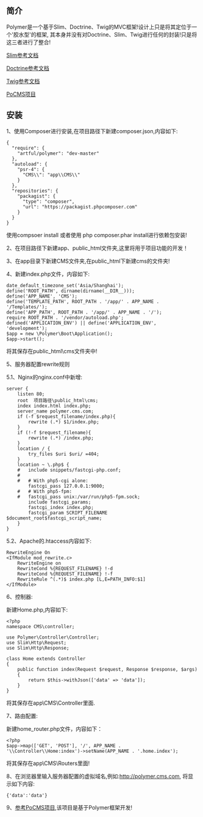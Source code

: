 ## 简介

Polymer是一个基于Slim、Doctrine、Twig的MVC框架!设计上只是将其定位于一个'胶水型'的框架,
其本身并没有对Doctrine、Slim、Twig进行任何的封装!只是将这三者进行了整合!

[Slim参考文档](https://www.slimframework.com/docs/)

[Doctrine参考文档](http://docs.doctrine-project.org/projects/doctrine-orm/en/latest/)

[Twig参考文档](https://twig.sensiolabs.org/doc/2.x/)

[PoCMS项目](https://github.com/macrofengye/PoCMS)

## 安装

1、使用Composer进行安装,在项目路径下新建composer.json,内容如下:

    {
      "require": {
        "artful/polymer": "dev-master"
      },
      "autoload": {
        "psr-4": {
          "CMS\\": "app\\CMS\\"
        }
      },
      "repositories": {
        "packagist": {
          "type": "composer",
          "url": "https://packagist.phpcomposer.com"
        }
      }
    }

使用compsoer install 或者使用 php composer.phar install进行依赖包安装!

2、在项目路径下新建app、public_html文件夹,这里将用于项目功能的开发！

3、在app目录下新建CMS文件夹,在public_html下新建cms的文件夹!

4、新建index.php文件，内容如下:

    date_default_timezone_set('Asia/Shanghai');
    define('ROOT_PATH', dirname(dirname(__DIR__)));
    define('APP_NAME', 'CMS');
    define('TEMPLATE_PATH', ROOT_PATH . '/app/' . APP_NAME . '/Templates/');
    define('APP_PATH', ROOT_PATH . '/app/' . APP_NAME . '/');
    require ROOT_PATH . '/vendor/autoload.php';
    defined('APPLICATION_ENV') || define('APPLICATION_ENV', 'development');
    $app = new \Polymer\Boot\Application();
    $app->start();
将其保存在public_html\cms文件夹中!

5、服务器配置rewrite规则

5.1、Nginx的nginx.conf中新增:

    server {
        listen 80;
        root  项目路径\public_html\cms;
        index index.html index.php;
        server_name polymer.cms.com;
        if (-f $request_filename/index.php){
            rewrite (.*) $1/index.php;
        }
        if (!-f $request_filename){
            rewrite (.*) /index.php;
        }
        location / {
            try_files $uri $uri/ =404;
        }
        location ~ \.php$ {
        #   include snippets/fastcgi-php.conf;
        #
        #   # With php5-cgi alone:
            fastcgi_pass 127.0.0.1:9000;
        #   # With php5-fpm:
        #   fastcgi_pass unix:/var/run/php5-fpm.sock;
            include fastcgi_params;
            fastcgi_index index.php;
            fastcgi_param SCRIPT_FILENAME $document_root$fastcgi_script_name;
        }
    }
    
5.2、Apache的.htaccess内容如下:

    RewriteEngine On
    <IfModule mod_rewrite.c> 
    	RewriteEngine on
    	RewriteCond %{REQUEST_FILENAME} !-d 
    	RewriteCond %{REQUEST_FILENAME} !-f 
    	RewriteRule ^(.*)$ index.php [L,E=PATH_INFO:$1]
    </IfModule>
    
6、控制器:

新建Home.php,内容如下:
    
    <?php
    namespace CMS\controller;
    
    use Polymer\Controller\Controller;
    use Slim\Http\Request;
    use Slim\Http\Response;
    
    class Home extends Controller
    {
        public function index(Request $request, Response $response, $args)
        {
            return $this->withJson(['data' => 'data']);
        }
    }
将其保存在app\CMS\Controller里面.

7、路由配置:

新建home_router.php文件，内容如下：

    <?php
    $app->map(['GET', 'POST'], '/', APP_NAME . '\\Controller\\Home:index')->setName(APP_NAME . '.home.index');
将其保存在app\CMS\Routers里面!

8、在浏览器里输入服务器配置的虚拟域名,例如:http://polymer.cms.com, 将显示如下内容:
    
    {'data':'data'}


9、[参考PoCMS项目](https://github.com/macrofengye/PoCMS),该项目是基于Polymer框架开发!






    